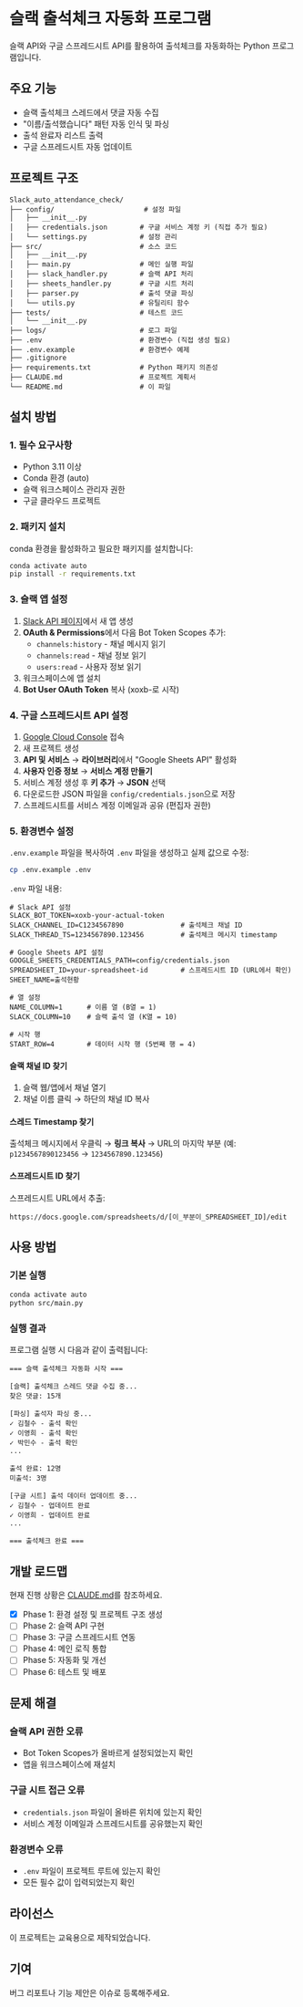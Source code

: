# 슬랙 출석체크 자동화 프로그램

슬랙 API와 구글 스프레드시트 API를 활용하여 출석체크를 자동화하는 Python 프로그램입니다.

## 주요 기능

- 슬랙 출석체크 스레드에서 댓글 자동 수집
- "이름/출석했습니다" 패턴 자동 인식 및 파싱
- 출석 완료자 리스트 출력
- 구글 스프레드시트 자동 업데이트

## 프로젝트 구조

```
Slack_auto_attendance_check/
├── config/                      # 설정 파일
│   ├── __init__.py
│   ├── credentials.json        # 구글 서비스 계정 키 (직접 추가 필요)
│   └── settings.py             # 설정 관리
├── src/                        # 소스 코드
│   ├── __init__.py
│   ├── main.py                 # 메인 실행 파일
│   ├── slack_handler.py        # 슬랙 API 처리
│   ├── sheets_handler.py       # 구글 시트 처리
│   ├── parser.py               # 출석 댓글 파싱
│   └── utils.py                # 유틸리티 함수
├── tests/                      # 테스트 코드
│   └── __init__.py
├── logs/                       # 로그 파일
├── .env                        # 환경변수 (직접 생성 필요)
├── .env.example                # 환경변수 예제
├── .gitignore
├── requirements.txt            # Python 패키지 의존성
├── CLAUDE.md                   # 프로젝트 계획서
└── README.md                   # 이 파일
```

## 설치 방법

### 1. 필수 요구사항

- Python 3.11 이상
- Conda 환경 (auto)
- 슬랙 워크스페이스 관리자 권한
- 구글 클라우드 프로젝트

### 2. 패키지 설치

conda 환경을 활성화하고 필요한 패키지를 설치합니다:

```bash
conda activate auto
pip install -r requirements.txt
```

### 3. 슬랙 앱 설정

1. [Slack API 페이지](https://api.slack.com/apps)에서 새 앱 생성
2. **OAuth & Permissions**에서 다음 Bot Token Scopes 추가:
   - `channels:history` - 채널 메시지 읽기
   - `channels:read` - 채널 정보 읽기
   - `users:read` - 사용자 정보 읽기
3. 워크스페이스에 앱 설치
4. **Bot User OAuth Token** 복사 (xoxb-로 시작)

### 4. 구글 스프레드시트 API 설정

1. [Google Cloud Console](https://console.cloud.google.com/) 접속
2. 새 프로젝트 생성
3. **API 및 서비스** → **라이브러리**에서 "Google Sheets API" 활성화
4. **사용자 인증 정보** → **서비스 계정 만들기**
5. 서비스 계정 생성 후 **키 추가** → **JSON** 선택
6. 다운로드한 JSON 파일을 `config/credentials.json`으로 저장
7. 스프레드시트를 서비스 계정 이메일과 공유 (편집자 권한)

### 5. 환경변수 설정

`.env.example` 파일을 복사하여 `.env` 파일을 생성하고 실제 값으로 수정:

```bash
cp .env.example .env
```

`.env` 파일 내용:

```
# Slack API 설정
SLACK_BOT_TOKEN=xoxb-your-actual-token
SLACK_CHANNEL_ID=C1234567890              # 출석체크 채널 ID
SLACK_THREAD_TS=1234567890.123456         # 출석체크 메시지 timestamp

# Google Sheets API 설정
GOOGLE_SHEETS_CREDENTIALS_PATH=config/credentials.json
SPREADSHEET_ID=your-spreadsheet-id        # 스프레드시트 ID (URL에서 확인)
SHEET_NAME=출석현황

# 열 설정
NAME_COLUMN=1      # 이름 열 (B열 = 1)
SLACK_COLUMN=10    # 슬랙 출석 열 (K열 = 10)

# 시작 행
START_ROW=4        # 데이터 시작 행 (5번째 행 = 4)
```

#### 슬랙 채널 ID 찾기
1. 슬랙 웹/앱에서 채널 열기
2. 채널 이름 클릭 → 하단의 채널 ID 복사

#### 스레드 Timestamp 찾기
출석체크 메시지에서 우클릭 → **링크 복사** → URL의 마지막 부분 (예: `p1234567890123456` → `1234567890.123456`)

#### 스프레드시트 ID 찾기
스프레드시트 URL에서 추출:
```
https://docs.google.com/spreadsheets/d/[이_부분이_SPREADSHEET_ID]/edit
```

## 사용 방법

### 기본 실행

```bash
conda activate auto
python src/main.py
```

### 실행 결과

프로그램 실행 시 다음과 같이 출력됩니다:

```
=== 슬랙 출석체크 자동화 시작 ===

[슬랙] 출석체크 스레드 댓글 수집 중...
찾은 댓글: 15개

[파싱] 출석자 파싱 중...
✓ 김철수 - 출석 확인
✓ 이영희 - 출석 확인
✓ 박민수 - 출석 확인
...

출석 완료: 12명
미출석: 3명

[구글 시트] 출석 데이터 업데이트 중...
✓ 김철수 - 업데이트 완료
✓ 이영희 - 업데이트 완료
...

=== 출석체크 완료 ===
```

## 개발 로드맵

현재 진행 상황은 [CLAUDE.md](CLAUDE.md)를 참조하세요.

- [x] Phase 1: 환경 설정 및 프로젝트 구조 생성
- [ ] Phase 2: 슬랙 API 구현
- [ ] Phase 3: 구글 스프레드시트 연동
- [ ] Phase 4: 메인 로직 통합
- [ ] Phase 5: 자동화 및 개선
- [ ] Phase 6: 테스트 및 배포

## 문제 해결

### 슬랙 API 권한 오류
- Bot Token Scopes가 올바르게 설정되었는지 확인
- 앱을 워크스페이스에 재설치

### 구글 시트 접근 오류
- `credentials.json` 파일이 올바른 위치에 있는지 확인
- 서비스 계정 이메일과 스프레드시트를 공유했는지 확인

### 환경변수 오류
- `.env` 파일이 프로젝트 루트에 있는지 확인
- 모든 필수 값이 입력되었는지 확인

## 라이선스

이 프로젝트는 교육용으로 제작되었습니다.

## 기여

버그 리포트나 기능 제안은 이슈로 등록해주세요.
